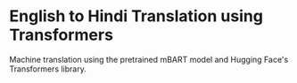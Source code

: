 # English to Hindi Translation using Transformers

Machine translation using the pretrained mBART model and Hugging Face's Transformers library.
